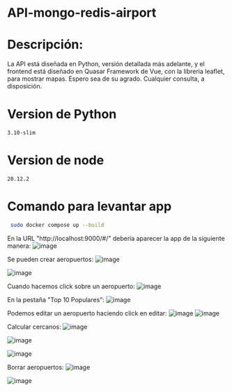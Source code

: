 # API-mongo-redis-airport

# Descripción: 
La API está diseñada en Python, versión detallada más adelante, y el frontend está diseñado en Quasar Framework de Vue, con la libreria leaflet, para mostrar mapas.
Espero sea de su agrado. Cualquier consulta, a disposición.
 
# Version de Python

```
3.10-slim
```
# Version de node 

```
20.12.2
```
# Comando para levantar app
```bash
 sudo docker compose up --build
```
En la URL "http://localhost:9000/#/" debería aparecer la app de la siguiente manera:
![image](https://github.com/user-attachments/assets/2b1635f7-c435-4b8f-9d13-3aaddffe8d4e)

Se pueden crear aeropuertos: 
![image](https://github.com/user-attachments/assets/b1a57f84-40ac-43d0-b711-154a89883b90)

![image](https://github.com/user-attachments/assets/a41ea960-74ed-4179-89fe-ba767a31b5c9)


Cuando hacemos click sobre un aeropuerto:
![image](https://github.com/user-attachments/assets/9219f0f6-b370-409b-9488-00faa18dfd6d)

En la pestaña "Top 10 Populares": 
![image](https://github.com/user-attachments/assets/ebdcc94c-a10b-4d9c-937c-379cac7e5172)

Podemos editar un aeropuerto haciendo click en editar:
![image](https://github.com/user-attachments/assets/b18d4883-ca4e-4b6b-9421-cd00b76d7e71)
![image](https://github.com/user-attachments/assets/1c6ebe83-1d64-4ef4-b56d-49f74134463b)

Calcular cercanos:
![image](https://github.com/user-attachments/assets/e0809774-cb4e-44f5-ba44-21c8e4ba3d56)

![image](https://github.com/user-attachments/assets/ead2dfdc-9881-46a4-a7e0-133050ad5279)

![image](https://github.com/user-attachments/assets/ae7551a5-0cc2-4f6b-98c7-1100a6e9da18)

Borrar aeropuertos:
![image](https://github.com/user-attachments/assets/b767139c-49df-4558-b4cf-18534b3cf819)

![image](https://github.com/user-attachments/assets/47a539c9-de40-4839-a85d-22b124108a2c)














